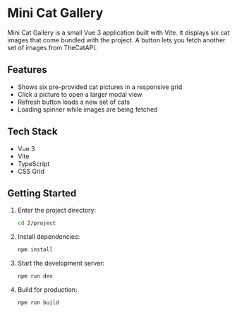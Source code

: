 # Mini Cat Gallery

Mini Cat Gallery is a small Vue 3 application built with Vite. It displays six cat images that come bundled with the project. A button lets you fetch another set of images from TheCatAPI.

## Features
- Shows six pre-provided cat pictures in a responsive grid
- Click a picture to open a larger modal view
- Refresh button loads a new set of cats
- Loading spinner while images are being fetched

## Tech Stack
- Vue 3
- Vite
- TypeScript
- CSS Grid

## Getting Started
1. Enter the project directory:
   ```bash
   cd 2/project
   ```
2. Install dependencies:
   ```bash
   npm install
   ```
3. Start the development server:
   ```bash
   npm run dev
   ```
4. Build for production:
   ```bash
   npm run build
   ```
